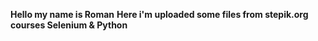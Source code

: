**Hello my name is Roman**
**Here i'm uploaded some files from stepik.org courses Selenium & Python**
